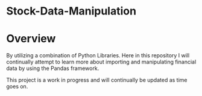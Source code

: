 # Stock-Data-Manipulation

# Overview

By utilizing a combination of Python Libraries. Here in this repository I will continually attempt to learn more about importing and manipulating financial data by using the Pandas framework. 

This project is a work in progress and will continually be updated as time goes on.
